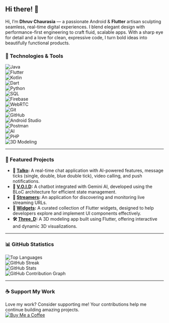 ## Hi there! 👋  

Hi, I’m **Dhruv Chaurasia** — a passionate Android & **Flutter** artisan sculpting seamless, real-time digital experiences.
I blend elegant design with performance-first engineering to craft fluid, scalable apps. With a sharp eye for detail and a love for clean, expressive code, I turn bold ideas into beautifully functional products.

 

### 🔹 Technologies & Tools
![Java](https://img.shields.io/badge/-Java-007396?logo=java&logoColor=white&style=for-the-badge)  
![Flutter](https://img.shields.io/badge/-Flutter-02569B?logo=flutter&logoColor=white&style=for-the-badge)  
![Kotlin](https://img.shields.io/badge/-Kotlin-7F52FF?logo=kotlin&logoColor=white&style=for-the-badge)  
![Dart](https://img.shields.io/badge/-Dart-0175C2?logo=dart&logoColor=white&style=for-the-badge)  
![Python](https://img.shields.io/badge/-Python-3776AB?logo=python&logoColor=white&style=for-the-badge)  
![SQL](https://img.shields.io/badge/-SQL-003B57?logo=sqlite&logoColor=white&style=for-the-badge)  
![Firebase](https://img.shields.io/badge/-Firebase-FFCA28?logo=firebase&logoColor=black&style=for-the-badge)  
![WebRTC](https://img.shields.io/badge/-WebRTC-333333?logo=webrtc&logoColor=white&style=for-the-badge)  
![Git](https://img.shields.io/badge/-Git-F05032?logo=git&logoColor=white&style=for-the-badge)  
![GitHub](https://img.shields.io/badge/-GitHub-181717?logo=github&logoColor=white&style=for-the-badge)  
![Android Studio](https://img.shields.io/badge/-Android%20Studio-3DDC84?logo=android-studio&logoColor=white&style=for-the-badge)  
![Postman](https://img.shields.io/badge/-Postman-FF6C37?logo=postman&logoColor=white&style=for-the-badge)  
![AI](https://img.shields.io/badge/-AI-007ACC?logo=openai&logoColor=white&style=for-the-badge)  
![PHP](https://img.shields.io/badge/-PHP-777BB4?logo=php&logoColor=white&style=for-the-badge)  
![3D Modeling](https://img.shields.io/badge/-3D%20Modeling-FF5733?logo=three.js&logoColor=white&style=for-the-badge) 

---

### 🚀 Featured Projects

- **💬 [Talko](https://github.com/DhruvChaurasia9403/Talko):** A real-time chat application with AI-powered features, message ticks (single, double, blue double tick), video calling, and push notifications.
- **🤖 [V.O.I.D](https://github.com/DhruvChaurasia9403/V.O.I.D.):** A chatbot integrated with Gemini AI, developed using the BLoC architecture for efficient state management.
- **🎥 [Streamers](https://github.com/DhruvChaurasia9403/Live-Streams):** An application for discovering and monitoring live streaming URLs.
- **🎨 [Widgets](https://github.com/DhruvChaurasia9403/widgets):** A curated collection of Flutter widgets, designed to help developers explore and implement UI components effectively.
- **🛠️ [Three_D](https://github.com/DhruvChaurasia9403/three_D):** A 3D modeling app built using Flutter, offering interactive and dynamic 3D visualizations.

---

### 📊 GitHub Statistics
![Top Languages](https://github-readme-stats.vercel.app/api/top-langs/?username=DhruvChaurasia9403&layout=compact&theme=radical)  
![GitHub Streak](https://github-readme-streak-stats.herokuapp.com/?user=DhruvChaurasia9403&theme=radical)  
![GitHub Stats](https://github-readme-stats.vercel.app/api?username=DhruvChaurasia9403&show_icons=true&theme=radical)  
![GitHub Contribution Graph](https://github-profile-summary-cards.vercel.app/api/cards/profile-details?username=DhruvChaurasia9403&theme=radical)  

---

### ☕ Support My Work
Love my work? Consider supporting me! Your contributions help me continue building amazing projects.  
[![Buy Me a Coffee](https://img.shields.io/badge/-Buy%20me%20a%20coffee-FFDD00?logo=buy-me-a-coffee&logoColor=black&style=for-the-badge)](https://www.buymeacoffee.com/DhruvChaurasia9403)
